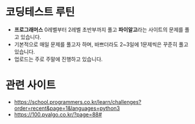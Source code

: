 # 코딩테스트 루틴
- **프로그래머스** 0레벨부터 2레벨 초반부까지 풀고 **파이알고**라는 사이트의 문제를 풀고 있습니다.
- 기본적으로 매일 문제를 풀고자 하며, 바쁘더라도 2~3일에 1문제씩은 꾸준히 풀고 있습니다.
- 업로드는 주로 주말에 진행하고 있습니다.

# 관련 사이트
- https://school.programmers.co.kr/learn/challenges?order=recent&page=1&languages=python3
- https://100.pyalgo.co.kr/?page=88#
